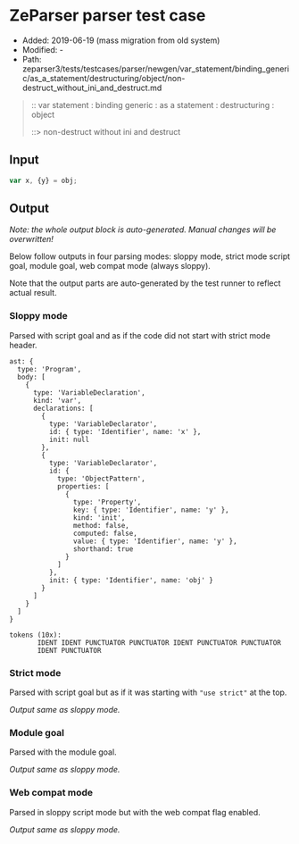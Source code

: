 # ZeParser parser test case

- Added: 2019-06-19 (mass migration from old system)
- Modified: -
- Path: zeparser3/tests/testcases/parser/newgen/var_statement/binding_generic/as_a_statement/destructuring/object/non-destruct_without_ini_and_destruct.md

> :: var statement : binding generic : as a statement : destructuring : object
>
> ::> non-destruct without ini and destruct

## Input

`````js
var x, {y} = obj;
`````

## Output

_Note: the whole output block is auto-generated. Manual changes will be overwritten!_

Below follow outputs in four parsing modes: sloppy mode, strict mode script goal, module goal, web compat mode (always sloppy).

Note that the output parts are auto-generated by the test runner to reflect actual result.

### Sloppy mode

Parsed with script goal and as if the code did not start with strict mode header.

`````
ast: {
  type: 'Program',
  body: [
    {
      type: 'VariableDeclaration',
      kind: 'var',
      declarations: [
        {
          type: 'VariableDeclarator',
          id: { type: 'Identifier', name: 'x' },
          init: null
        },
        {
          type: 'VariableDeclarator',
          id: {
            type: 'ObjectPattern',
            properties: [
              {
                type: 'Property',
                key: { type: 'Identifier', name: 'y' },
                kind: 'init',
                method: false,
                computed: false,
                value: { type: 'Identifier', name: 'y' },
                shorthand: true
              }
            ]
          },
          init: { type: 'Identifier', name: 'obj' }
        }
      ]
    }
  ]
}

tokens (10x):
       IDENT IDENT PUNCTUATOR PUNCTUATOR IDENT PUNCTUATOR PUNCTUATOR
       IDENT PUNCTUATOR
`````

### Strict mode

Parsed with script goal but as if it was starting with `"use strict"` at the top.

_Output same as sloppy mode._

### Module goal

Parsed with the module goal.

_Output same as sloppy mode._

### Web compat mode

Parsed in sloppy script mode but with the web compat flag enabled.

_Output same as sloppy mode._
